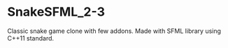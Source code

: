 # SnakeSFML_2-3
Classic snake game clone with few addons. Made with SFML library using C++11 standard. 
